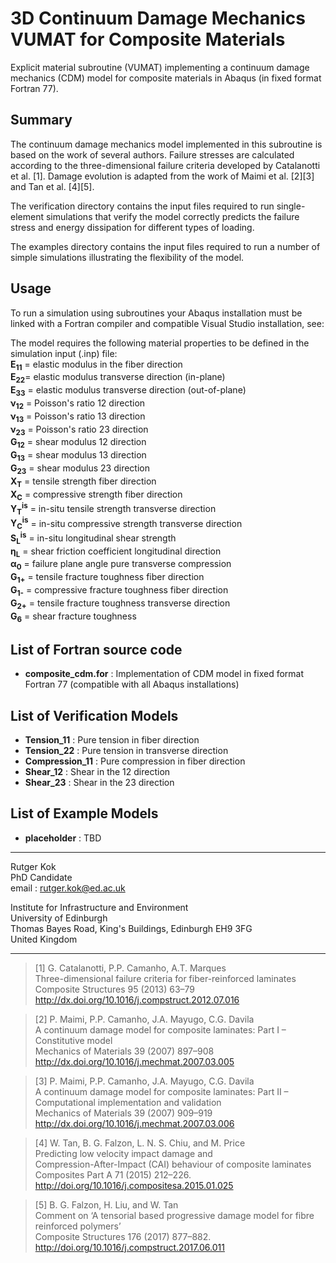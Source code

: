 # 3D Continuum Damage Mechanics VUMAT for Composite Materials
Explicit material subroutine (VUMAT) implementing a continuum damage mechanics (CDM) model for composite materials in Abaqus (in fixed format Fortran 77).

## Summary
The continuum damage mechanics model implemented in this subroutine is based on the work of several authors. Failure stresses are calculated according to the three-dimensional failure criteria developed by Catalanotti et al. [1]. Damage evolution is adapted from the work of Maimi et al. [2][3] and Tan et al. [4][5].

The verification directory contains the input files required to run single-element simulations that verify the model correctly predicts the failure stress and energy dissipation for different types of loading. 

The examples directory contains the input files required to run a number of simple simulations illustrating the flexibility of the model.

## Usage
To run a simulation using subroutines your Abaqus installation must be linked with a Fortran compiler and compatible Visual Studio installation, see: 

The model requires the following material properties to be defined in the simulation input (.inp) file:  
**E<sub>11</sub>** = elastic modulus in the fiber direction  
**E<sub>22</sub>**= elastic modulus transverse direction (in-plane)  
**E<sub>33</sub>** = elastic modulus transverse direction (out-of-plane)  
**ν<sub>12</sub>** = Poisson's ratio 12 direction  
**ν<sub>13</sub>** = Poisson's ratio 13 direction  
**ν<sub>23</sub>** = Poisson's ratio 23 direction  
**G<sub>12</sub>** = shear modulus 12 direction  
**G<sub>13</sub>** = shear modulus 13 direction  
**G<sub>23</sub>** = shear modulus 23 direction  
**X<sub>T</sub>** = tensile strength fiber direction  
**X<sub>C</sub>** = compressive strength fiber direction   
**Y<sub>T</sub><sup>is</sup>** =  in-situ tensile strength transverse direction  
**Y<sub>C</sub><sup>is</sup>** = in-situ compressive strength transverse direction  
**S<sub>L</sub><sup>is</sup>** = in-situ longitudinal shear strength  
**η<sub>L</sub>** = shear friction coefficient longitudinal direction  
**α<sub>0</sub>** = failure plane angle pure transverse compression  
**G<sub>1+</sub>** =  tensile fracture toughness fiber direction  
**G<sub>1-</sub>** =  compressive fracture toughness fiber direction  
**G<sub>2+</sub>** = tensile fracture toughness transverse direction  
**G<sub>6</sub>** = shear fracture toughness  

## List of Fortran source code
- **composite_cdm.for** : Implementation of CDM model in fixed format Fortran 77 (compatible with all Abaqus installations)  

## List of Verification Models  
- **Tension_11** : Pure tension in fiber direction  
- **Tension_22** : Pure tension in transverse direction  
- **Compression_11** : Pure compression in fiber direction  
- **Shear_12** : Shear in the 12 direction  
- **Shear_23** : Shear in the 23 direction  

## List of Example Models  
- **placeholder** : TBD

***
Rutger Kok  
PhD Candidate  
email : rutger.kok@ed.ac.uk  

Institute for Infrastructure and Environment  
University of Edinburgh    
Thomas Bayes Road, King's Buildings, Edinburgh EH9 3FG   
United Kingdom

***
>[1] G. Catalanotti, P.P. Camanho, A.T. Marques  
>Three-dimensional failure criteria for fiber-reinforced laminates   
>Composite Structures 95 (2013) 63–79  
>http://dx.doi.org/10.1016/j.compstruct.2012.07.016  

>[2] P. Maimi, P.P. Camanho, J.A. Mayugo, C.G. Davila  
>A continuum damage model for composite laminates: Part I – Constitutive model  
>Mechanics of Materials 39 (2007) 897–908  
>http://dx.doi.org/10.1016/j.mechmat.2007.03.005  

>[3] P. Maimi, P.P. Camanho, J.A. Mayugo, C.G. Davila  
>A continuum damage model for composite laminates: Part II – Computational implementation and validation  
>Mechanics of Materials 39 (2007) 909–919  
>http://dx.doi.org/10.1016/j.mechmat.2007.03.006  

>[4] W. Tan, B. G. Falzon, L. N. S. Chiu, and M. Price  
>Predicting low velocity impact damage and  
>Compression-After-Impact (CAI) behaviour of composite laminates  
>Composites Part A 71 (2015) 212–226.  
>http://doi.org/10.1016/j.compositesa.2015.01.025  

>[5] B. G. Falzon, H. Liu, and W. Tan  
>Comment on ‘A tensorial based progressive damage model for fibre reinforced polymers’  
>Composite Structures 176 (2017) 877–882.  
>http://doi.org/10.1016/j.compstruct.2017.06.011
